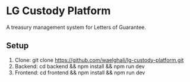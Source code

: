 # LG Custody Platform 
A treasury management system for Letters of Guarantee. 
 
## Setup 
1. Clone: git clone https://github.com/waelghali/lg-custody-platform.git 
2. Backend: cd backend && npm install && npm run dev 
3. Frontend: cd frontend && npm install && npm run dev 
